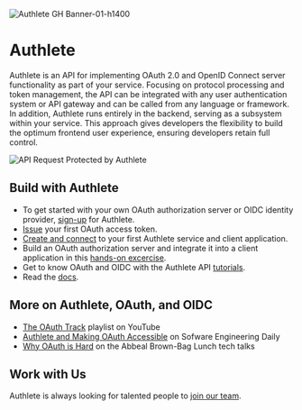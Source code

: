 ![Authlete GH Banner-01-h1400](https://github.com/authlete/.github/assets/1127876/b3ed5ad8-adf9-4b58-9491-df9a7472e20c)

# Authlete
Authlete is an API for implementing OAuth 2.0 and OpenID Connect server functionality as part of your service. Focusing on protocol processing and token management, the API can be integrated with any user authentication system or API gateway and can be called from any language or framework. In addition, Authlete runs entirely in the backend, serving as a subsystem within your service. This approach gives developers the flexibility to build the optimum frontend user experience, ensuring developers retain full control.

![API Request Protected by Authlete](https://github.com/authlete/.github/assets/1127876/ff3b6f0c-abc3-4777-92c9-12e50b1af8f8)

## Build with Authlete
- To get started with your own OAuth authorization server or OIDC identity provider, [sign-up](https://so.authlete.com/accounts/signup) for Authlete. 
- [Issue](https://www.authlete.com/developers/getting_started/) your first OAuth access token. 
- [Create and connect](https://www.authlete.com/developers/tutorial/signup/) to your first Authlete service and client application. 
- Build an OAuth authorization server and integrate it into a client application in this [hands-on excercise](https://www.authlete.com/developers/tutorial/getting_started_java/). 
- Get to know OAuth and OIDC with the Authlete API [tutorials](https://www.authlete.com/developers/tutorial/).
- Read the [docs](https://docs.authlete.com/en/shared/latest#overview). 

## More on Authlete, OAuth, and OIDC
- [The OAuth Track](https://youtube.com/playlist?list=PLxDcFnLrbxvYVqvGAUxPmAUU7wNGYFNwf&feature=shared) playlist on YouTube
- [Authlete and Making OAuth Accessible](https://softwareengineeringdaily.com/2024/04/11/authlete-and-making-oauth-accessible-with-justin-richer/) on Sofware Engineering Daily
- [Why OAuth is Hard](https://youtu.be/DbGMo4YBXMA?feature=shared) on the Abbeal Brown-Bag Lunch tech talks

## Work with Us
Authlete is always looking for talented people to [join our team](https://www.authlete.com/careers/). 
